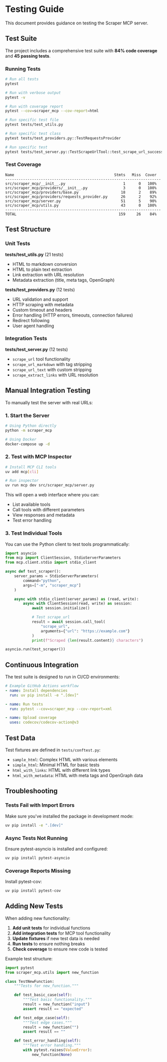 # Testing Guide

This document provides guidance on testing the Scraper MCP server.

## Test Suite

The project includes a comprehensive test suite with **84% code coverage** and **45 passing tests**.

### Running Tests

```bash
# Run all tests
pytest

# Run with verbose output
pytest -v

# Run with coverage report
pytest --cov=scraper_mcp --cov-report=html

# Run specific test file
pytest tests/test_utils.py

# Run specific test class
pytest tests/test_providers.py::TestRequestsProvider

# Run specific test
pytest tests/test_server.py::TestScrapeUrlTool::test_scrape_url_success
```

### Test Coverage

```
Name                                             Stmts   Miss  Cover
----------------------------------------------------------------------
src/scraper_mcp/__init__.py                          1      0   100%
src/scraper_mcp/providers/__init__.py                3      0   100%
src/scraper_mcp/providers/base.py                   18      2    89%
src/scraper_mcp/providers/requests_provider.py      26      2    92%
src/scraper_mcp/server.py                           51      5    90%
src/scraper_mcp/utils.py                            43      0   100%
----------------------------------------------------------------------
TOTAL                                              159     26    84%
```

## Test Structure

### Unit Tests

**tests/test_utils.py** (21 tests)
- HTML to markdown conversion
- HTML to plain text extraction
- Link extraction with URL resolution
- Metadata extraction (title, meta tags, OpenGraph)

**tests/test_providers.py** (12 tests)
- URL validation and support
- HTTP scraping with metadata
- Custom timeout and headers
- Error handling (HTTP errors, timeouts, connection failures)
- Redirect following
- User agent handling

### Integration Tests

**tests/test_server.py** (12 tests)
- `scrape_url` tool functionality
- `scrape_url_markdown` with tag stripping
- `scrape_url_text` with custom stripping
- `scrape_extract_links` with URL resolution

## Manual Integration Testing

To manually test the server with real URLs:

### 1. Start the Server

```bash
# Using Python directly
python -m scraper_mcp

# Using Docker
docker-compose up -d
```

### 2. Test with MCP Inspector

```bash
# Install MCP CLI tools
uv add mcp[cli]

# Run inspector
uv run mcp dev src/scraper_mcp/server.py
```

This will open a web interface where you can:
- List available tools
- Call tools with different parameters
- View responses and metadata
- Test error handling

### 3. Test Individual Tools

You can use the Python client to test tools programmatically:

```python
import asyncio
from mcp import ClientSession, StdioServerParameters
from mcp.client.stdio import stdio_client

async def test_scraper():
    server_params = StdioServerParameters(
        command="python",
        args=["-m", "scraper_mcp"]
    )

    async with stdio_client(server_params) as (read, write):
        async with ClientSession(read, write) as session:
            await session.initialize()

            # Test scrape_url
            result = await session.call_tool(
                "scrape_url",
                arguments={"url": "https://example.com"}
            )
            print(f"Scraped {len(result.content)} characters")

asyncio.run(test_scraper())
```

## Continuous Integration

The test suite is designed to run in CI/CD environments:

```yaml
# Example GitHub Actions workflow
- name: Install dependencies
  run: uv pip install -e ".[dev]"

- name: Run tests
  run: pytest --cov=scraper_mcp --cov-report=xml

- name: Upload coverage
  uses: codecov/codecov-action@v3
```

## Test Data

Test fixtures are defined in `tests/conftest.py`:
- `sample_html`: Complex HTML with various elements
- `simple_html`: Minimal HTML for basic tests
- `html_with_links`: HTML with different link types
- `html_with_metadata`: HTML with meta tags and OpenGraph data

## Troubleshooting

### Tests Fail with Import Errors

Make sure you've installed the package in development mode:
```bash
uv pip install -e ".[dev]"
```

### Async Tests Not Running

Ensure pytest-asyncio is installed and configured:
```bash
uv pip install pytest-asyncio
```

### Coverage Reports Missing

Install pytest-cov:
```bash
uv pip install pytest-cov
```

## Adding New Tests

When adding new functionality:

1. **Add unit tests** for individual functions
2. **Add integration tests** for MCP tool functionality
3. **Update fixtures** if new test data is needed
4. **Run tests** to ensure nothing breaks
5. **Check coverage** to ensure new code is tested

Example test structure:

```python
import pytest
from scraper_mcp.utils import new_function

class TestNewFunction:
    """Tests for new_function."""

    def test_basic_case(self):
        """Test basic functionality."""
        result = new_function("input")
        assert result == "expected"

    def test_edge_case(self):
        """Test edge cases."""
        result = new_function("")
        assert result == ""

    def test_error_handling(self):
        """Test error handling."""
        with pytest.raises(ValueError):
            new_function(None)
```
